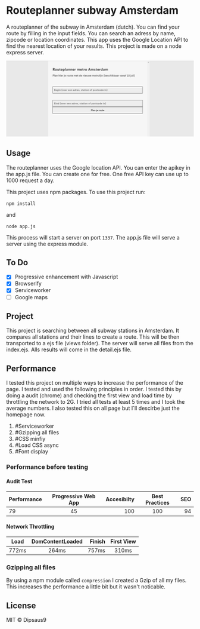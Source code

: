 # Routeplanner subway Amsterdam
A routeplanner of the subway in Amsterdam (dutch). You can find your route by filling in the input fields. You can search an adress by name, zipcode or location coordinates. This app uses the Google Location API to find the nearest location of your results. This project is made on a node express server.

![Example of routeplanner](https://raw.githubusercontent.com/dipsaus9/performance-matters-server-side/master/example_routePlanner.png)

## Usage
The routeplanner uses the Google location API. You can enter the apikey in the app.js file. You can create one for free. One free API key can use up to 1000 request a day.

This project uses npm packages. To use this project run:

```
npm install
```

and

```
node app.js
```

This process will start a server on port `1337`.
The app.js file will serve a server using the express module.

## To Do
- [x] Progressive enhancement with Javascript
- [x] Browserify
- [x] Serviceworker
- [ ] Google maps

## Project
This project is searching between all subway stations in Amsterdam. It compares all stations and their lines to create a route. This will be then transported to a ejs file (views folder). The server will serve all files from the index.ejs. Alls results will come in the detail.ejs file.

## Performance
I tested this project on multiple ways to increase the performance of the page. I tested and used the following principles in order. I tested this by doing a audit (chrome) and checking the first view and load time by throttling the network to 2G. I tried all tests at least 5 times and I took the average numbers. I also tested this on all page but I´ll descirbe just the homepage now.

1. #Serviceworker
2. #Gzipping all files
3. #CSS minfiy
4. #Load CSS async
5. #Font display

### Performance before testing
#### Audit Test
| Performance | Progressive Web App | Accesibilty | Best Practices | SEO |
| ------------- |:-------------:| -----:| :-------------:| -----:|
| 79      | 45 | 100 | 100      | 94 | 89 |

#### Network Throttling
| Load | DomContentLoaded | Finish | First View |
| ------------- |:-------------:| -----:| :-------------:|
| 772ms      | 264ms | 757ms | 310ms      |

### Gzipping all files
By using a npm module called `compression` I created a Gzip of all my files. This increases the performance a little bit but it wasn't noticable.

## License
MIT © Dipsaus9
